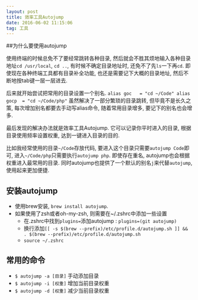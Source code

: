 ```yaml
---
layout: post
title: 效率工具Autojump
date: 2016-06-02 11:15:06 
tag: 工具
---
```

##为什么要使用autojump

使用终端的时候总免不了要经常跳转各种目录, 然后就会不胜其烦地输入各种目录地址`cd /usr/local`, `cd ..`, 有时候不确定目录地址时, 还免不了先`ls`一下再`cd`. 即使现在各种终端工具都有目录补全功能, 也还是需要记下大概的目录地址, 然后不断地按tab键一层一层进去.

后来就开始尝试把常用的目录设置一个别名.
`alias goc   = "cd ~/Code"
alias gocp  = "cd ~/Code/php"`
虽然解决了一部分繁琐的目录跳转, 但毕竟不是长久之策, 每次增加别名都要去手动写alias命令, 随着常用目录增多, 要记下的别名也会增多.

最后发现的解决办法就是效率工具Autojump. 它可以记录你平时进入的目录, 根据目录使用频率设置权重, 达到一键进入目录的目的.

比如我经常使用的目录`~/Code`存放代码, 要进入这个目录只需要`autojump Code`即可, 进入`~/Code/php`只需要执行`autojump php`. 即使存在重名, autojump也会根据权重进入最常用的目录. 同时autojump也提供了一个默认的别名`j`来代替`autojump`, 使用起来更加便捷.

## 安装autojump
- 使用brew安装, `brew install autojump`.
- 如果使用了zsh或者oh-my-zsh, 则需要在~/.zshrc中添加一些设置
    - 在.zshrc中找到`plugins=`添加autojump : `plugins=(git autojump)`
    - 换行添加`[[ -s $(brew --prefix)/etc/profile.d/autojump.sh ]] && . $(brew --prefix)/etc/profile.d/autojump.sh`
    - `source ~/.zshrc`

## 常用的命令
- `$ autojump -a [目录]` 手动添加目录
- `$ autojump -i [权重]` 增加当前目录权重
- `$ autojump -d [权重]` 减少当前目录权重


